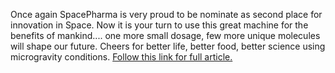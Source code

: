 Once again SpacePharma is very proud to be nominate as second place for innovation in Space. Now it is your turn to use this great machine
for the benefits of mankind.... one more small dosage, few more unique molecules will shape our future. Cheers for better life, better 
food, better science using microgravity conditions. 
[Follow this link for full article.](https://www.fastcompany.com/company/spacepharma)

